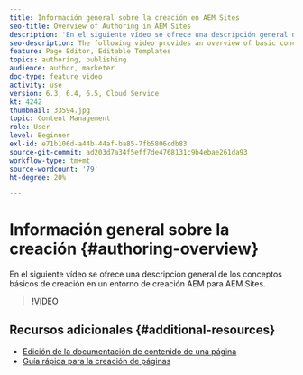 ```yaml
---
title: Información general sobre la creación en AEM Sites
seo-title: Overview of Authoring in AEM Sites
description: 'En el siguiente vídeo se ofrece una descripción general de los conceptos básicos de creación en un entorno de creación AEM. Utiliza la consola Sitios como base. '
seo-description: The following video provides an overview of basic concepts of authoring in an AEM author environment. It uses the Sites console as a basis.
feature: Page Editor, Editable Templates
topics: authoring, publishing
audience: author, marketer
doc-type: feature video
activity: use
version: 6.3, 6.4, 6.5, Cloud Service
kt: 4242
thumbnail: 33594.jpg
topic: Content Management
role: User
level: Beginner
exl-id: e71b106d-a44b-44af-ba85-7fb5806cdb83
source-git-commit: ad203d7a34f5eff7de4768131c9b4ebae261da93
workflow-type: tm+mt
source-wordcount: '79'
ht-degree: 20%

---
```


# Información general sobre la creación {#authoring-overview}

En el siguiente vídeo se ofrece una descripción general de los conceptos básicos de creación en un entorno de creación AEM para AEM Sites.

>[!VIDEO](https://video.tv.adobe.com/v/33594?quality=12&learn=on)

## Recursos adicionales {#additional-resources}

* [Edición de la documentación de contenido de una página](https://experienceleague.adobe.com/docs/experience-manager-cloud-service/sites/authoring/fundamentals/editing-content.html)
* [Guía rápida para la creación de páginas](https://experienceleague.adobe.com/docs/experience-manager-cloud-service/sites/authoring/getting-started/quick-start.html)
